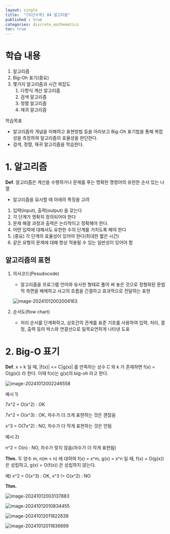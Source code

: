 ```yaml
---
layout: single
title:  "[이산수학] 04 알고리즘"
published : true
categories: discrete_mathematics
toc: true
---
```


# 학습 내용

1. 알고리즘
2. Big-Oh 표기(중요)
3. 몇가지 알고리즘과 시간 복잡도
   1. 다항식 계산 알고리즘
   2. 검색 알고리즘
   3. 정렬 알고리즘
   4. 재귀 알고리즘

학습목표

- 알고리즘의 개념을 이해하고 표현방법 등을 아라보고 Big-Oh 표기법을 통해 복잡성을 측정하여 알고리즘의 효율성을 판단한다.
- 검색, 정렬, 재귀 알고리즘을 학습한다.

# 1. 알고리즘

**Def**. 알고리즘은 계산을 수행하거나 문제를 푸는 명확한 명령어의 유한한 순서 있는 나열

- 알고리즘을 묘사할 때 아래의 특징을 고려

1. 입력(input), 출력(output) 을 갖는다
2. 각 단계가 명확히 정의되어야 한다
3. 문제 해결 과정과 출력은 논리적이고 정확해야 한다.
4. 어떤 입력에 대해서도 유한한 수의 단계를 거치도록 해야 한다
5. (중요) 각 단계의 효율성이 있어야 한다(최대한 짧은 시간)
6. 같은 유형의 문제에 대해 항상 적용될 수 있는 일반성이 있어야 함

## 알고리즘의 표현

1. 의사코드(Pesudocode)

   - 알고리즘을 프로그램 언어와 유사한 형태로 풀어 써 놓은 것으로 정형화된 문법적 측면을 배제하고 사고의 흐름을 간결하고 효과적으로 전달하는 표현

   ![image-20241012002004163]({{site.url}}/images/2024-10-11-discrete_mathematics_4/image-20241012002004163.png)

2. 순서도(flow chart)

   - 처리 순서를 단계화하고, 상호간의 관계를 표준 기호를 사용하여 입력, 처리, 결정, 출력 등의 박스와 연결선으로 일목요연하게 나타낸 도표

# 2. Big-O 표기

**Def**. x > k 일 때, |f(x)| <= C|g(x)| 를 만족하는 상수 C 와 k 가 존재하면 f(x) = O(g(x)) 라 한다. 이때 f(x)는 g(x)의 big-oh 라고 한다.

![image-20241012002246558]({{site.url}}/images/2024-10-11-discrete_mathematics_4/image-20241012002246558.png)

예시 1)

7x^2 = O(x^2) : OK

7x^2 = O(x^3) : OK, 차수가 더 크게 표현하는 것은 괜찮음

x^3 = O(7x^2) : NO, 차수가 더 작게 표현하는 것은 안됨



예시 2)

n^2 = O(n) : NO, 차수가 맞지 않음(차수가 더 작게 표현됨)



**Thm.** 두 양수 m, n(m < n) 에 대하여 f(x) = x^m, g(x) = x^n 일 때, f(x) = O(g(x)) 은 성립하고, g(x) = O(f(x)) 은 성립하지 않는다.

예) x^2 = O(x^3) : OK, x^3 != O(x^2) : NO



**Thm.**

![image-20241012003137883]({{site.url}}/images/2024-10-11-discrete_mathematics_4/image-20241012003137883.png)



![image-20241012010834455]({{site.url}}/images/2024-10-11-discrete_mathematics_4/image-20241012010834455.png)

![image-20241012011822638]({{site.url}}/images/2024-10-11-discrete_mathematics_4/image-20241012011822638.png)

![image-20241012011836699]({{site.url}}/images/2024-10-11-discrete_mathematics_4/image-20241012011836699.png)
